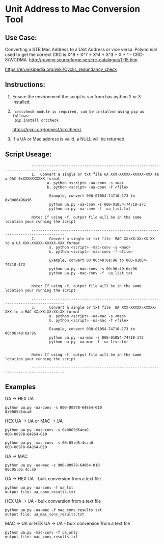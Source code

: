 # Unit Address to Mac Conversion Tool
## Use Case:
Converting a STB Mac Address to a Unit Address or vice versa.
Polynomial used to get the correct CRC is X^8 + X^7 + X^4 + X^3 + X + 1 - CRC-8/WCDMA.
http://reveng.sourceforge.net/crc-catalogue/1-15.htm

https://en.wikipedia.org/wiki/Cyclic_redundancy_check

## Instructions:
1.	Ensure the environment the script is ran from has python 2 or 3 installed.
2.      crcccheck module is required, can be installed using pip as follows:
		pip install crccheck
	https://pypi.org/project/crccheck/
	
3.	If a UA or Mac address is valid, a NULL will be returned.



## Script Useage: 
 

                -------------------------------------------------------------------------------------
                1.  Convert a single or txt file UA XXX-XXXXX-XXXXX-XXX to a DAC 0xXXXXXXXXXX format
                       a. python <script> -ua-conv -s <ua>
                       b. python <script> -ua-conv -f <file>

                        Example, convert 000-01054-74710-173 to 0x0006496a96
                        python ua.py -ua-conv -s 000-01054-74710-173
                        python ua.py -ua-conv -f  ua_list.txt

                Note: If using -f, output file will be in the same location your running the script

                -------------------------------------------------------------------------------------
                2.      Convert a single or txt file  MAC XX:XX:XX:XX:XX to a UA XXX-XXXXX-XXXXX-XXX format
                        a. python <script> -mac-conv -s <mac>
                        b. python <script> -mac-conv -f <file>

                        Example, convert 00:06:49:6a:96 to 000-01054-74710-173
                        python ua.py -mac-conv -s 00:06:49:6a:96
                        python ua.py -mac-conv -f  ua_list.txt


                Note: If using -f, output file will be in the same location your running the script

                -------------------------------------------------------------------------------------
                3.      Convert a single or txt file  UA XXX-XXXXX-XXXXX-XXX to a MAC XX:XX:XX:XX:XX format
                        a. python <script> -ua-mac -s <mac>
                        b. python <script> -ua-mac -f <file>

                        Example, convert 000-01054-74710-173 to 00:06:49:6a:96
                        python ua.py -ua-mac -s 000-01054-74710-173
                        python ua.py -ua-mac -f  ua_list.txt


                Note: If using -f, output file will be in the same location your running the script

                -------------------------------------------------------------------------------------		
## Examples
UA -> HEX UA
```
python ua.py -ua-conv -s 000-00978-64864-010
0x0005d54ca0
```

HEX UA -> UA or MAC -> UA
```
python ua.py -mac-conv -s 0x0005d54ca0
000-00978-64864-010
```
```
python ua.py -mac-conv -s 00:05:d5:4c:a0
000-00978-64864-010
```

UA -> MAC
```
python ua.py -ua-mac -s 000-00978-64864-010
00:05:d5:4c:a0
```

UA -> HEX UA - bulk conversion from a text file
```
python ua.py -ua-conv -f ua_txt
output file: ua_conv_results.txt
```

HEX UA -> UA - bulk conversion from a text file
```
python ua.py -ua-mac -f mac_conv_results.txt
output file: ua_mac_conv_results.txt
```

MAC -> UA or HEX UA -> UA - bulk conversion from a text file
```
python ua.py -mac-conv -f ua_only
output file: mac_conv_results.txt
```





   
